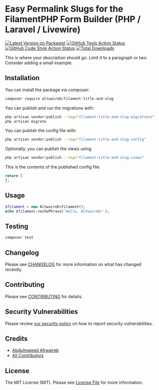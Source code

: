 # Easy Permalink Slugs for the FilamentPHP Form Builder (PHP / Laravel / Livewire)

[![Latest Version on Packagist](https://img.shields.io/packagist/v/altwaireb/filament-title-and-slug.svg?style=flat-square)](https://packagist.org/packages/altwaireb/filament-title-and-slug)
[![GitHub Tests Action Status](https://img.shields.io/github/actions/workflow/status/altwaireb/filament-title-and-slug/run-tests.yml?branch=main&label=tests&style=flat-square)](https://github.com/altwaireb/filament-title-and-slug/actions?query=workflow%3Arun-tests+branch%3Amain)
[![GitHub Code Style Action Status](https://img.shields.io/github/actions/workflow/status/altwaireb/filament-title-and-slug/fix-php-code-style-issues.yml?branch=main&label=code%20style&style=flat-square)](https://github.com/altwaireb/filament-title-and-slug/actions?query=workflow%3A"Fix+PHP+code+style+issues"+branch%3Amain)
[![Total Downloads](https://img.shields.io/packagist/dt/altwaireb/filament-title-and-slug.svg?style=flat-square)](https://packagist.org/packages/altwaireb/filament-title-and-slug)



This is where your description should go. Limit it to a paragraph or two. Consider adding a small example.

## Installation

You can install the package via composer:

```bash
composer require altwaireb/filament-title-and-slug
```

You can publish and run the migrations with:

```bash
php artisan vendor:publish --tag="filament-title-and-slug-migrations"
php artisan migrate
```

You can publish the config file with:

```bash
php artisan vendor:publish --tag="filament-title-and-slug-config"
```

Optionally, you can publish the views using

```bash
php artisan vendor:publish --tag="filament-title-and-slug-views"
```

This is the contents of the published config file:

```php
return [
];
```

## Usage

```php
$filament = new Altwaireb\Filament();
echo $filament->echoPhrase('Hello, Altwaireb!');
```

## Testing

```bash
composer test
```

## Changelog

Please see [CHANGELOG](CHANGELOG.md) for more information on what has changed recently.

## Contributing

Please see [CONTRIBUTING](.github/CONTRIBUTING.md) for details.

## Security Vulnerabilities

Please review [our security policy](../../security/policy) on how to report security vulnerabilities.

## Credits

- [Abdulmajeed Altwaireb](https://github.com/altwaireb)
- [All Contributors](../../contributors)

## License

The MIT License (MIT). Please see [License File](LICENSE.md) for more information.
